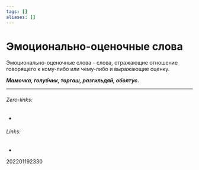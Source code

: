 ```yaml
---
tags: []
aliases: []
---
```

# Эмоционально-оценочные слова
Эмоционально-оценочные слова - слова, отражающие отношение говорящего к кому-либо или чему-либо и выражающие оценку.

***Мамочка, голубчик, торгаш, разгильдяй, оболтус.***
___
###### Zero-links:
-
###### Links:
-

202201192330